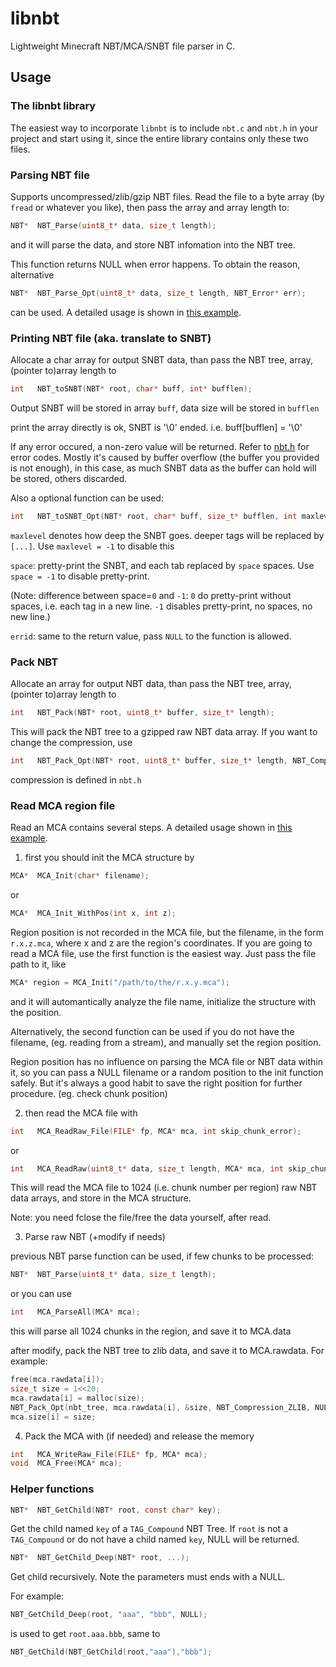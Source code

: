 # libnbt

Lightweight Minecraft NBT/MCA/SNBT file parser in C.

## Usage

### The libnbt library

The easiest way to incorporate `libnbt` is to include `nbt.c` and `nbt.h` in your project and start using it, since the entire library contains only these two files.

### Parsing NBT file

Supports uncompressed/zlib/gzip NBT files. Read the file to a byte array (by `fread` or whatever you like), then pass the array and array length to:

```c
NBT*  NBT_Parse(uint8_t* data, size_t length);
```

and it will parse the data, and store NBT infomation into the NBT tree.

This function returns NULL when error happens. To obtain the reason, alternative

```c
NBT*  NBT_Parse_Opt(uint8_t* data, size_t length, NBT_Error* err);
```

can be used. A detailed usage is shown in [this example](https://github.com/djytw/libnbt/blob/master/example/basic_opt.c).

### Printing NBT file (aka. translate to SNBT)

Allocate a char array for output SNBT data, than pass the NBT tree, array, (pointer to)array length to

```c
int   NBT_toSNBT(NBT* root, char* buff, int* bufflen);
```

Output SNBT will be stored in array `buff`, data size will be stored in `bufflen`

print the array directly is ok, SNBT is '\0' ended. i.e. buff[bufflen] = '\0'

If any error occured, a non-zero value will be returned. Refer to [nbt.h](https://github.com/djytw/libnbt/blob/master/nbt.h) for error codes. Mostly it's caused by buffer overflow (the buffer you provided is not enough), in this case, as much SNBT data as the buffer can hold will be stored, others discarded.

Also a optional function can be used:

```c
int   NBT_toSNBT_Opt(NBT* root, char* buff, size_t* bufflen, int maxlevel, int space, NBT_Error* errid);
```
`maxlevel` denotes how deep the SNBT goes. deeper tags will be replaced by `[...]`. Use `maxlevel = -1` to disable this

`space`: pretty-print the SNBT, and each tab replaced by `space` spaces. Use `space = -1` to disable pretty-print.

(Note: difference between space=`0` and `-1`: `0` do pretty-print without spaces, i.e. each tag in a new line. `-1` disables pretty-print, no spaces, no new line.)

`errid`: same to the return value, pass `NULL` to the function is allowed. 

### Pack NBT

Allocate an array for output NBT data, than pass the NBT tree, array, (pointer to)array length to

```c
int   NBT_Pack(NBT* root, uint8_t* buffer, size_t* length);
```

This will pack the NBT tree to a gzipped raw NBT data array. If you want to change the compression, use

```c
int   NBT_Pack_Opt(NBT* root, uint8_t* buffer, size_t* length, NBT_Compression compression, NBT_Error* errid);
```

compression is defined in `nbt.h`

### Read MCA region file

Read an MCA contains several steps. A detailed usage shown in [this example](https://github.com/djytw/libnbt/blob/master/example/readmca.c).

1. first you should init the MCA structure by

```c
MCA*  MCA_Init(char* filename);
```
or
```c
MCA*  MCA_Init_WithPos(int x, int z);
```
Region position is not recorded in the MCA file, but the filename, in the form `r.x.z.mca`, where x and z are the region's coordinates. If you are going to read a MCA file, use the first function is the easiest way. Just pass the file path to it, like
```c
MCA* region = MCA_Init("/path/to/the/r.x.y.mca");
```
and it will automantically analyze the file name, initialize the structure with the position.

Alternatively, the second function can be used if you do not have the filename, (eg. reading from a stream), and manually set the region position.

Region position has no influence on parsing the MCA file or NBT data within it, so you can pass a NULL filename or a random position to the init function safely. But it's always a good habit to save the right position for further procedure. (eg. check chunk position)

2. then read the MCA file with

```c
int   MCA_ReadRaw_File(FILE* fp, MCA* mca, int skip_chunk_error);
```
or
```c
int   MCA_ReadRaw(uint8_t* data, size_t length, MCA* mca, int skip_chunk_error);
```
This will read the MCA file to 1024 (i.e. chunk number per region) raw NBT data arrays, and store in the MCA structure.

Note: you need fclose the file/free the data yourself, after read.

3. Parse raw NBT (+modify if needs)

previous NBT parse function can be used, if few chunks to be processed:
```c
NBT*  NBT_Parse(uint8_t* data, size_t length);
```
or you can use
```c
int   MCA_ParseAll(MCA* mca);
```
this will parse all 1024 chunks in the region, and save it to MCA.data

after modify, pack the NBT tree to zlib data, and save it to MCA.rawdata. For example:
```c
free(mca.rawdata[i]);
size_t size = 1<<20;
mca.rawdata[i] = malloc(size);
NBT_Pack_Opt(nbt_tree, mca.rawdata[i], &size, NBT_Compression_ZLIB, NULL);
mca.size[i] = size;
```

4. Pack the MCA with (if needed) and release the memory

```c
int   MCA_WriteRaw_File(FILE* fp, MCA* mca);
void  MCA_Free(MCA* mca);
```

### Helper functions

```c
NBT*  NBT_GetChild(NBT* root, const char* key);
```
Get the child named `key` of a `TAG_Compound` NBT Tree. If `root` is not a `TAG_Compound` or do not have a child named `key`, NULL will be returned. 

```c
NBT*  NBT_GetChild_Deep(NBT* root, ...);
```
Get child recursively. Note the parameters must ends with a NULL.

For example:

```c
NBT_GetChild_Deep(root, "aaa", "bbb", NULL);
```
is used to get `root.aaa.bbb`, same to
```c
NBT_GetChild(NBT_GetChild(root,"aaa"),"bbb");
```
